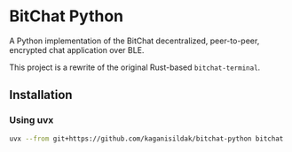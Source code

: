 # BitChat Python

A Python implementation of the BitChat decentralized, peer-to-peer, encrypted chat application over BLE.

This project is a rewrite of the original Rust-based `bitchat-terminal`. 

## Installation

### Using uvx
```bash
uvx --from git+https://github.com/kaganisildak/bitchat-python bitchat
```

